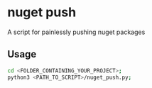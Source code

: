 # nuget push

A script for painlessly pushing nuget packages 

## Usage

```bash
cd <FOLDER_CONTAINING_YOUR_PROJECT>;
python3 <PATH_TO_SCRIPT>/nuget_push.py;
```
